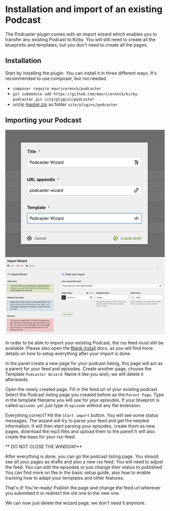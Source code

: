 # Installation and import of an existing Podcast

The Podcaster plugin comes with an import wizard which enables you to transfer any existing Podcast to Kirby. You will still need to create all the blueprints and templates, but you don't need to create all the pages.

## Installation

Start by installing the plugin. You can install it in three different ways. It's recommended to use composer, but not needed.

- `composer require mauricerenck/podcaster`
- `git submodule add https://github.com/mauricerenck/kirby-podcaster.git site/plugins/podcaster`
- unzip [master.zip](https://github.com/mauricerenck/kirby-podcaster/releases/latest) as folder `site/plugins/podcaster`

## Importing your Podcast

![stats sample](../doc-assets/create-wizard.png)
![stats sample](../doc-assets/wizard-panel.png)

In order to be able to import your existing Podcast, the rss feed must still be available. Please also open the [Blank install](docs/setup-clean.md) docs, as you will find more details on how to setup everything after your import is done.

In the panel create a new page for your podcast listing, this page will act as a parent for your feed and episodes.
Create another page, choose the Template `Podcaster Wizard`. Name it like you wish, we will delete it afterwards.

Open the newly created page.
Fill in the feed url of your existing podcast. Select the Podcast listing page you created before as the `Parent Page`. Type in the template filename you will use for your episodes. If your blueprint is called `episode.yml` just type in `episode` without any file extension.

Everything correct? Hit the `Start import` button. You will see some status messages. The wizard will try to parse your feed and get the needed information. It will then start parsing your episodes, create them as new pages, download the mp3 files and upload them to the panel! It will also create the base for your rss-feed.

** DO NOT CLOSE THE WINDOW!**

After everything is done, you can go the podcast listing page. You should see all your pages as drafts and also a new rss feed. You will need to adjust the feed. You can edit the episodes or just change their status to published. You can find more on the in the basic setup guide, also how to enable tracking how to adapt your templates and other features.

That's it! You're ready! Publish the page and change the feed url wherever you submitted it or redirect the old one to the new one.

We can now just delete the wizard page, we don't need it anymore.
